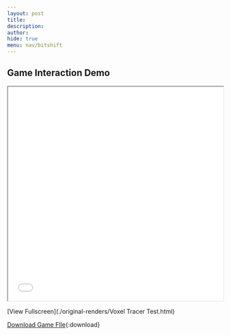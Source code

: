 ```yaml
---
layout: post 
title: 
description: 
author: 
hide: true
menu: nav/bitshift
---
```


## Game Interaction Demo

<iframe src="./original-renders/Voxel Tracer Test.html" width="100%" height="500px"></iframe>

[View Fullscreen](./original-renders/Voxel Tracer Test.html)

[Download Game FIle](./original-renders/Voxel-Tracer-Test.html){:download}
